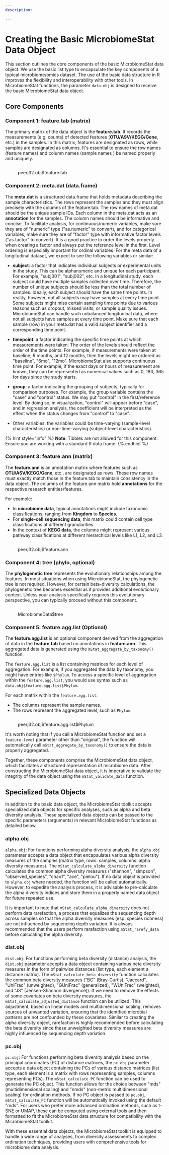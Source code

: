 ```yaml
---
description: 

---
```


# Creating the Basic MicrobiomeStat Data Object

This section outlines the core components of the basic MicrobiomeStat data object. We use the basic list type to encapsulate the key components of a typical microbiome/omics dataset.  The use of the basic data structure in R improves the flexibility and interoperability with other tools. In MicrobiomeStat functions, the parameter `data.obj` is designed to receive the basic MicrobiomeStat data object.

## Core Components

### Component 1: feature.tab (matrix)

The primary matrix of the data object is the **feature.tab**. It records the measurements (e.g. counts) of detected features (**OTU/ASV/KEGG/Gene**, etc.) in the samples. In this matrix, features are designated as rows, while samples are designated as columns. It's essential to ensure the row names (feature names) and column names (sample names ) be named properly and uniquely.

<figure><img src="../../.gitbook/assets/Screenshot 2023-10-11 at 10.35.59.png" alt=""><figcaption><p>peerj32.obj$feature.tab</p></figcaption></figure>

### Component 2: meta.dat (data.frame)

The **meta.dat** is a structured data.frame that holds metadata describing the sample characteristics. The rows represent the samples and they must align precisely with the columns of the feature.tab. The row names of meta.dat should be the unique sample IDs. Each column in the meta.dat acts as an **annotation** for the samples. The column names should be informative and concise. To facilitate analysis, for continuous/numeric variables,  make sure they are of "numeric" type ("as.numeric" to convert), and for categorical variables, make sure they are of "factor" type with informative factor levels ("as.factor" to convert). It is a good practice to order the levels properly when creating a factor and always put the reference level in the first.  Level ordering is especially important for ordinal variables. For the meta data of a longitudinal dataset, we expect to see the following variables or similar:

* **subject**: a factor that indicates individual subjects or experimental units in the study. This can be alphanumeric and unique for each participant. For example, "subj001", "subj002", etc. In a longitudinal study, each subject could have multiple samples collected over time. Therefore, the number of unique subjects should be less than the total number of samples. Ideally, each subject should have the same time points. In reality, however, not all subjects may have samples at every time point. Some subjects might miss certain sampling time points due to various reasons such as dropout, missed visits, or sample quality issues.  MicrobiomeStat can handle such unbalanced longitudinal data, where not all subjects have samples at every time point. Make sure that each sample (row) in your meta.dat has a valid subject identifier and a corresponding time point. 

* **timepoint**: a factor indicating the specific time points at which measurements were taken. The order of the levels should reflect the order of the time points. For example, if measurements were taken at baseline, 6 months, and 12 months, then the levels might be ordered as "baseline", "6mo", "12mo". MicrobiomeStat also supports continuous time point. For example, if the exact days or hours of measurement are known, they can be represented as numerical values such as 0, 180, 365 for days since the study starts.

* **group**: a factor indicating the grouping of subjects, typically for comparison purposes. For example, the group variable contains the "case" and "control" status. We may put "control" in the first/reference level. By doing so, in visualization, "control" will appear before "case", and in regression analysis, the coefficient will be interpreted as the effect when the status changes from "control" to "case".

*  Other variables: the variables could be time-varying (sample-level characteristics) or non-time-varying (subject-level characteristics).  

{% hint style="info" %}
**Note**: Tibbles are not allowed for this component. Ensure you are working with a standard R data.frame.
{% endhint %}

### Component 3: feature.ann (matrix)

The **feature.ann** is an annotation matrix where features such as **OTU/ASV/KEGG/Gene**, etc., are designated as rows. These row names must exactly match those in the feature.tab to maintain consistency in the data object. The columns of the feature.ann matrix hold **annotations** for the respective research entities/features.

For example:

* In **microbiome data**, typical annotations might include taxonomic classifications, ranging from **Kingdom** to **Species**.
* For **single-cell sequencing data**, this matrix could contain cell type classifications at different granularities.
* In the context of **KEGG data**, the columns might represent various pathway classifications at different hierarchical levels like L1, L2, and L3.

<figure><img src="../../.gitbook/assets/Screenshot 2023-10-11 at 10.38.05.png" alt=""><figcaption><p>peerj32.obj$feature.ann</p></figcaption></figure>

### Component 4: tree (phylo, optional)

The **phylogenetic tree** represents the evolutionary relationships among the features. In most situations when using MicrobiomeStat, the phylogenetic tree is not required. However, for certain beta-diversity calculations, the phylogenetic tree becomes essential as it provides additional evolutionary context. Unless your analysis specifically requires this evolutionary perspective, you can typically proceed without this component.

<figure><img src="../../.gitbook/assets/Screenshot 2023-10-11 at 10.42.09.png" alt=""><figcaption><p>MicrobiomeData$tree</p></figcaption></figure>

### Component 5: feature.agg.list (Optional)

The **feature.agg.list** is an optional component derived from the aggregation of data in the **feature.tab** based on annotations in **feature.ann**. This aggregated data is generated using the `mStat_aggregate_by_taxonomy()` function.

The `feature.agg.list` is a list containing matrices for each level of aggregation. For example, if you aggregated the data by taxonomy, you might have entries like `$Phylum`. To access a specific level of aggregation within the `feature.agg.list`, you would use syntax such as `data.obj$feature.agg.list$Phylum`.

For each matrix within the `feature.agg.list`:

* The columns represent the sample names.
* The rows represent the aggregated level, such as `Phylum`.

<figure><img src="../../.gitbook/assets/Screenshot 2023-10-11 at 10.44.02.png" alt=""><figcaption><p>peerj32.obj$feature.agg.list$Phylum</p></figcaption></figure>

It's worth noting that if you call a MicrobiomeStat function and set a `feature.level` parameter other than "original", the function will automatically call `mStat_aggregate_by_taxonomy()` to ensure the data is properly aggregated.

Together, these components comprise the MicrobiomeStat data object, which facilitates a structured representation of microbiome data. After constructing the MicrobiomeStat data object, it is imperative to validate the integrity of the data object using the `mStat_validate_data` function. 

## Specialized Data Objects

In addition to the basic data object, the MicrobiomeStat toolkit accepts specialized data objects for specific analyses, such as alpha and beta diversity analysis.  These specialized data objects can be passed to the specific parameters (arguments) in relevant MicrobiomeStat functions as detailed below.

### alpha.obj

`alpha.obj`: For functions performing alpha diversity analysis, the `alpha.obj` parameter accepts a data object that encapsulates various alpha diversity measures of the samples (matrix type, rows: samples, columns: alpha diversity measures).  The `mStat_calculate_alpha_diversity` function calculates the common alpha diversity measures ("shannon", "simpson", "observed_species", "chao1", "ace", "pielou"). If no data object is provided to `alpha.obj` where needed, the function will be called automatically. However, to expedite the analysis process, it is advisable to pre-calculate the alpha diversity indices and store them in a properly named data object for future repeated use.

It is important to note that `mStat_calculate_alpha_diversity` does not perform data rarefaction, a process that equalizes the sequencing depth across samples so that the alpha diversity measures (esp. species richness) are not influenced by sequencing depth variation. It is always recommended that the users perform rarafaction using `mStat_rarefy_data` before calculating the alpha diversity.

### dist.obj

`dist.obj`: For functions performing beta diversity (distance) analysis, the `dist.obj` parameter accepts a data object containing various beta diversity measures in the form of pairwise distances (list type, each element a distance matrix). The `mStat_calculate_beta_diversity` function calculates the common beta diversity measures ("BC" (Bray-Curtis), "Jaccard", "UniFrac" (unweighted), "GUniFrac" (generalized), "WUniFrac" (weighted), and "JS" (Jensen-Shannon divergence)). If we need to remove the effects of some covariates on beta diversity measures, the `mStat_calculate_adjusted_distance` function can be utilized. This adjustment, based on linear models and multidimensional scaling, removes sources of unwanted variation, ensuring that the identified microbial patterns are not confounded by these covariates.  Similar to creating the alpha diversity object, rarefaction is highly recommended before calculating the beta diversity since these unweighted beta diversity measures are highly influenced by sequencing depth variation.

### pc.obj

`pc.obj`:  For functions performing beta diversity analysis based on the principal coordinates (PC) of distance matrices,  the `pc.obj` parameter accepts a data object containing the PCs of various distance matrices (list type, each element is a matrix with rows representing samples, columns representing PCs). The `mStat_calculate_PC` function can be used to generate the PC object.  This function allows for the choice between "mds" (multidimensional scaling) and "nmds" (non-metric multidimensional scaling) for ordination methods. If no PC object is passed to `pc.obj`, `mStat_calculate_PC` function will be automatically invoked using the default "mds". For users who prefer more advanced ordination methods, such as t-SNE or UMAP, these can be computed using external tools and then formatted to fit the MicrobiomeStat data structure for compatibility with the MicrobiomeStat toolkit.



With these essential data objects,  the MicrobiomeStat toolkit is equipped to handle a wide range of analyses, from diversity assessments to complex ordination techniques, providing users with comprehensive tools for microbiome data analysis.
